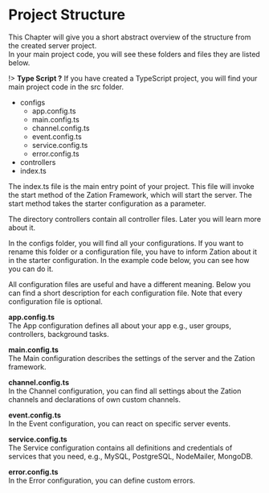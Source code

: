 # Project Structure

This Chapter will give you a short abstract overview of the structure from the created server project.  
In your main project code, you will see these folders and files they are listed below.

!> **Type Script ?** If you have created a TypeScript project, you will find your main project code in the src folder.

* configs
    * app.config.ts
    * main.config.ts
    * channel.config.ts
    * event.config.ts 
    * service.config.ts
    * error.config.ts  
* controllers
* index.ts

The index.ts file is the main entry point of your project. 
This file will invoke the start method of the Zation Framework, which will start the server. 
The start method takes the starter configuration as a parameter.

The directory controllers contain all controller files. 
Later you will learn more about it.
 
In the configs folder, you will find all your configurations. 
If you want to rename this folder or a configuration file, you have to inform Zation about it in the starter configuration. 
In the example code below, you can see how you can do it. 

[](../../_code/renameConfig.ts ':include :type=ts')

All configuration files are useful and have a different meaning.
Below you can find a short description for each configuration file.
Note that every configuration file is optional.

**app.config.ts**  
The App configuration defines all about your app e.g., user groups, controllers, background tasks. 

**main.config.ts**  
The Main configuration describes the settings of the server and the Zation framework. 

**channel.config.ts**  
In the Channel configuration, you can find all settings about the Zation channels and declarations of own custom channels.

**event.config.ts**  
In the Event configuration, you can react on specific server events.

**service.config.ts**  
The Service configuration contains all definitions and credentials of services that you need, e.g., MySQL, PostgreSQL, NodeMailer, MongoDB.

**error.config.ts**  
In the Error configuration, you can define custom errors.

